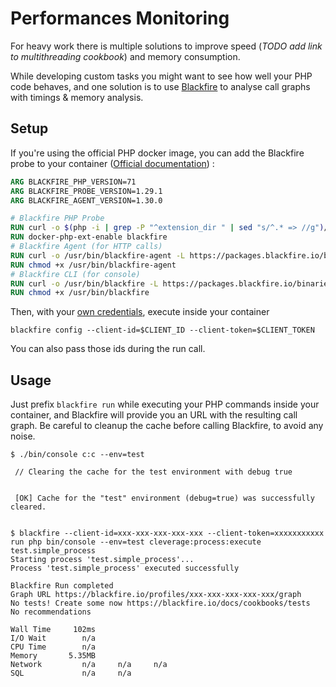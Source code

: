 Performances Monitoring
=======================

For heavy work there is multiple solutions to improve speed (_TODO add link to multithreading cookbook_) and memory consumption.

While developing custom tasks you might want to see how well your PHP code behaves, and one solution is to use [Blackfire](https://blackfire.io)
to analyse call graphs with timings & memory analysis.

## Setup

If you're using the official PHP docker image, you can add the Blackfire probe to your container ([Official documentation](https://blackfire.io/docs/up-and-running/installation)) :

```dockerfile
ARG BLACKFIRE_PHP_VERSION=71
ARG BLACKFIRE_PROBE_VERSION=1.29.1
ARG BLACKFIRE_AGENT_VERSION=1.30.0

# Blackfire PHP Probe
RUN curl -o $(php -i | grep -P "^extension_dir " | sed "s/^.* => //g")/blackfire.so -D - -L -s https://packages.blackfire.io/binaries/blackfire-php/${BLACKFIRE_PROBE_VERSION}/blackfire-php-linux_amd64-php-${BLACKFIRE_PHP_VERSION}.so
RUN docker-php-ext-enable blackfire
# Blackfire Agent (for HTTP calls)
RUN curl -o /usr/bin/blackfire-agent -L https://packages.blackfire.io/binaries/blackfire-agent/${BLACKFIRE_AGENT_VERSION}/blackfire-agent-linux_amd64
RUN chmod +x /usr/bin/blackfire-agent
# Blackfire CLI (for console)
RUN curl -o /usr/bin/blackfire -L https://packages.blackfire.io/binaries/blackfire-agent/${BLACKFIRE_AGENT_VERSION}/blackfire-cli-linux_amd64
RUN chmod +x /usr/bin/blackfire
```

Then, with your [own credentials](https://blackfire.io/my/settings/credentials), execute inside your container
```shell script
blackfire config --client-id=$CLIENT_ID --client-token=$CLIENT_TOKEN
```

You can also pass those ids during the run call.

## Usage

Just prefix `blackfire run` while executing your PHP commands inside your container, and Blackfire will provide you an URL
with the resulting call graph. Be careful to cleanup the cache before calling Blackfire, to avoid any noise.

```shell script
$ ./bin/console c:c --env=test

 // Clearing the cache for the test environment with debug true                                                         

                                                                                                                        
 [OK] Cache for the "test" environment (debug=true) was successfully cleared.                                           
                                                                                                                        

$ blackfire --client-id=xxx-xxx-xxx-xxx-xxx --client-token=xxxxxxxxxxx run php bin/console --env=test cleverage:process:execute test.simple_process
Starting process 'test.simple_process'...
Process 'test.simple_process' executed successfully

Blackfire Run completed
Graph URL https://blackfire.io/profiles/xxx-xxx-xxx-xxx-xxx/graph
No tests! Create some now https://blackfire.io/docs/cookbooks/tests
No recommendations

Wall Time     102ms
I/O Wait        n/a
CPU Time        n/a
Memory       5.35MB
Network         n/a     n/a     n/a
SQL             n/a     n/a
``` 
